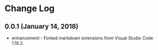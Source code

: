 # Change Log

## 0.0.1 (January 14, 2018)
* enhancement - Forked markdown extensions from Visual Studio Code 1.19.2.
